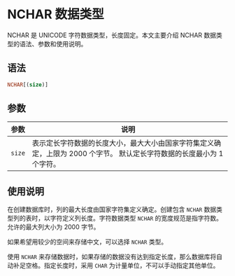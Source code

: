 # NCHAR 数据类型

NCHAR 是 UNICODE 字符数据类型，长度固定。本文主要介绍 NCHAR 数据类型的语法、参数和使用说明。

## 语法

```sql
NCHAR[(size)]
```

## 参数

|   参数   |                                        说明                                        |
|--------|----------------------------------------------------------------------------------|
| `size` | 表示定长字符数据的长度大小，最大大小由国家字符集定义确定，上限为 2000 个字节。 默认定长字符数据的长度最小为 1 个字符。 |

## 使用说明

在创建数据库时，列的最大长度由国家字符集定义确定。创建包含 `NCHAR` 数据类型列的表时，以字符定义列长度。字符数据类型 `NCHAR` 的宽度规范是指字符数。允许的最大列大小为 2000 字节。

如果希望用较少的空间来存储中文，可以选择 `NCHAR` 类型。

使用 `NCHAR` 来存储数据时，如果存储的数据没有达到指定长度，那么数据库将自动补足空格。指定长度时，采用 `CHAR` 为计量单位，不可以手动指定其他单位。
